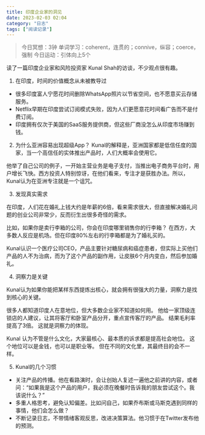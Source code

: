 ```yaml
---
title: 印度企业家的洞见
date: 2023-02-03 02:04 
category: "日志"
tags: ["阅读记录"]
---
```


> 今日冥想：3钟
> 单词学习：coherent，连贯的；connive，纵容；coerce，强制
> 今日运动：引体向上5个


读了一篇印度企业家和风险投资家 Kunal Shah的访谈，不少观点很有趣。

1. 在印度，时间的价值概念从未被教导过
- 很多印度富人宁愿花时间删除WhatsApp照片以节省空间，也不愿意买云存储服务。
- Netflix早期在印度尝试订阅模式失败，因为人们更愿意花时间看广告而不是付费订阅。
- 印度拥有仅次于美国的SaaS服务提供商，但这些厂商没怎么从印度市场赚到钱。

2. 为什么亚洲容易出现超级App？
Kunal的解释是，亚洲国家都是低信任度的国家，当一个高信任的实体推出产品时，人们大概率会使用它。

他举了自己公司的例子，一开始主营业务是电子支付，当推出电子商务平台时，用户增长飞快。西方投资人特别惊讶，在他们看来，专注才是获胜办法。所以，Kunal认为在亚洲专注就是一个诅咒。

3. 发现真实需求

在印度，人们花在婚礼上钱大约是年薪的6倍，看来需求很大，但直接解决婚礼问题的创业公司非常少，反而衍生出很多奇怪的需求。

比如，如果你是卖行李箱的公司，你会在印度哪里销售你的行李箱？
在西方，大多数人反应是机场。但在印度80%左右的行李箱都是为了婚礼买的。

Kunal认识一个医疗公司CEO，产品主要针对糖尿病和癌症患者，但实际上买他们产品的人不为治病，而为了这个产品的副作用，让皮肤6个月内变白，然后参加婚礼。


4. 洞察力是关键

Kunal认为如果你能把某样东西提炼出核心，就会拥有很强大的力量，洞察力是找到核心的关键。

很多人都知道印度人在意地位，但大多数企业家不知道如何用。
他给一家顶级连锁店的人建议，让其将客厅和卧室产品分开，重点宣传客厅的产品。
结果毛利率提高了3倍。
这就是洞察力的体现。

Kunal 认为不管是什么文化，大家最核心、最本质的诉求都是提高社会地位。
这个地位可以是金钱，也可以是职业等。
但在不同的文化里，其最终目的会不一样。


5. Kunal的几个习惯
- 关注产品的传播。他在看路演时，会让创始人复述一遍他之前讲的内容，或者问：“如果我是这个产品的用户，我必须在晚餐时告诉我的朋友尝试这个。我该说什么？”
- 多重人格思考，避免认知偏差。比如问自己，如果乔布斯或马斯克遇到同样的事情，他们会怎么做？
- 不断记录日志，不带情绪客观反思，改进决策算法。他习惯于在Twitter发布他的预测。







